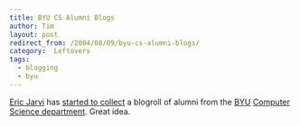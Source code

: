 ```yaml
---
title: BYU CS Alumni Blogs
author: Tim
layout: post
redirect_from: /2004/08/09/byu-cs-alumni-blogs/
category:  Leftovers
tags:
  - blogging
  - byu
---
```

[Eric Jarvi][1] has [started to collect][2] a blogroll of alumni from the [BYU][3] [Computer Science department][4]. Great idea.

 [1]: http://ejarvi.typepad.com/
 [2]: http://ejarvi.typepad.com/goodcause/2004/08/byu_cs_alumni_b.html
 [3]: http://www.byu.edu/
 [4]: http://www.cs.byu.edu/
